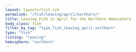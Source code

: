 ```yaml
---
layout: layouts/list.njk
permalink: "/fish/leaving/april/northern/"
title: Leaving Fish in April for the Northern Hemisphere
body_class: fish
filter_by_tag: "type_fish_leaving_april_northern"
type: "fish"
listing: "leaving"
hemisphere: "northern"
---
```

